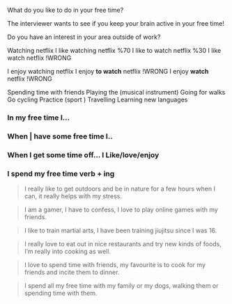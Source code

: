 What do you like to do in your free time?

The interviewer wants to see if you keep your brain active in your free time!

Do you have an interest in your area outside of work?


Watching netflix
I like watching netflix %70
I like to watch netflix %30
I like watch netflix !WRONG


I enjoy watching netflix
I enjoy **to watch** netflix !WRONG
I enjoy **watch** netflix !WRONG

Spending time with friends
Playing the (musical instrument)
Going for walks
Go cycling
Practice (sport )
Travelling
Learning new languages

### In my free time I...
### When | have some free time I..
### When I get some time off... I  Like/love/enjoy
### I spend my free time verb + ing


>I really like to get outdoors and be in nature for a few hours when I can, it really helps with my stress.

>I am a gamer, I have to confess, I love to play online games with my friends.

>I like to train martial arts, I have been training jiujitsu since I was 16.

>I really love to eat out in nice restaurants and try new kinds of foods, I’m really into cooking as well.

>I love to spend time with friends, my favourite is to cook for my friends and incite them to dinner.

>I spend all my free time with my family or my dogs, walking them or spending time with them.